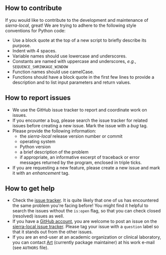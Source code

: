 ## How to contribute

If you would like to contribute to the development and maintenance of *sierra-local*, great!  We are trying to adhere to the following style conventions for Python code:

* Use a block quote at the top of a new script to briefly describe its purpose.
* Indent with 4 spaces.
* Variable names should use lowercase and underscores.
* Constants are named with uppercase and underscores, *e.g.*, `SEQUENCE_SHRINKAGE_WINDOW`
* Function names should use camelCase.
* Functions should have a block quote in the first few lines to provide a description and to list input parameters and return values.

## How to report issues

* We use the GitHub issue tracker to report and coordinate work on issues.  
* If you encounter a bug, please search the issue tracker for related issues before creating a new issue.  Mark the issue with a *bug* tag.
* Please provide the following information:
  * the *sierra-local* release version number or commit
  * operating system
  * Python version
  * a brief description of the problem
  * if appropriate, an informative excerpt of traceback or error messages returned by the program, enclosed in triple ticks.
* If you are requesting a new feature, please create a new issue and mark it with an *enhancement* tag.

## How to get help
* Check the [issue tracker](https://github.com/PoonLab/sierra-local/issues).  It is quite likely that one of us has encountered the same problem you're facing before!  You might find it helpful to search the issues without the `is:open` flag, so that you can check closed (resolved) issues as well.
* If you have a [GitHub account](https://github.com/join), you are welcome to post an issue on the [sierra-local issue tracker](https://github.com/PoonLab/sierra-local/issues).  Please tag your issue with a `question` label so that it stands out from the other issues.
* If you are an end-user at an academic organization or clinical laboratory, you can contact [Art](https://www.schulich.uwo.ca/pathol/people/bios/faculty/poon_art.html) (currently package maintainer) at his work e-mail (see `AUTHORS` file).
